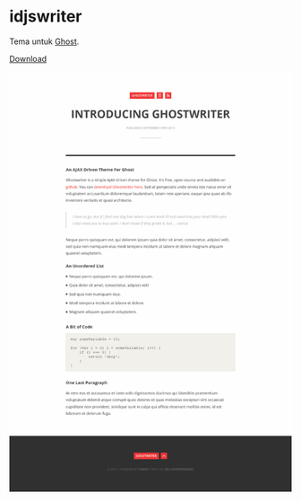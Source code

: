# idjswriter

Tema untuk [Ghost](http://github.com/tryghost/ghost/).

[Download](https://github.com/idjs/idjswriter/archive/master.zip)

![idjs home page](https://github.com/idjs/idjswriter/blob/master/screenshot.png?raw=true)